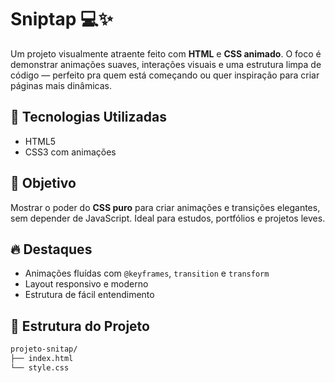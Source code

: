 # Sniptap 💻✨

Um projeto visualmente atraente feito com **HTML** e **CSS animado**. O foco é demonstrar animações suaves, interações visuais e uma estrutura limpa de código — perfeito pra quem está começando ou quer inspiração para criar páginas mais dinâmicas.

## 🚀 Tecnologias Utilizadas

- HTML5
- CSS3 com animações

## 🎯 Objetivo

Mostrar o poder do **CSS puro** para criar animações e transições elegantes, sem depender de JavaScript. Ideal para estudos, portfólios e projetos leves.

## 🔥 Destaques

- Animações fluídas com `@keyframes`, `transition` e `transform`
- Layout responsivo e moderno
- Estrutura de fácil entendimento

## 📂 Estrutura do Projeto

```bash
projeto-snitap/
├── index.html
└── style.css
